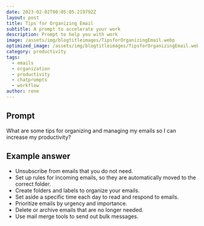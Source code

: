 ```yaml
---
date: 2023-02-02T00:05:05.219792Z
layout: post
title: Tips for Organizing Email
subtitle: A prompt to accelerate your work
description: Prompt to help you with work 
image: /assets/img/blogtitleimages/TipsforOrganizingEmail.webp
optimized_image: /assets/img/blogtitleimages/TipsforOrganizingEmail.webp
category: productivity
tags:
  - emails
  - organization
  - productivity
  - chatprompts
  - workflow
author: rene
---
```


## Prompt

  <div class='promptinnerdivtop'>
    <div class='prompttextdiv'>
    <p>What are some tips for organizing and managing my emails so I can increase my productivity?</p>
    </div>
  </div>


## Example answer
  <div class='promptinnerdivbottom' >
    <div class='prompttextdiv'>
    <p>

<ul>
  <li>Unsubscribe from emails that you do not need.</li>
  <li>Set up rules for incoming emails, so they are automatically moved to the correct folder.</li>    
  <li>Create folders and labels to organize your emails.</li> 
  <li>Set aside a specific time each day to read and respond to emails.</li> 
  <li>Prioritize emails by urgency and importance.</li>
  <li>Delete or archive emails that are no longer needed.</li>
  <li>Use mail merge tools to send out bulk messages.</li>
</ul></p>
    </div>
  </div>
